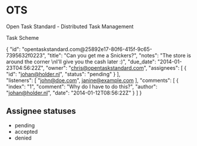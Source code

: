 OTS
===

Open Task Standard - Distributed Task Management

Task Scheme

{
  "id": "opentaskstandard.com@25892e17-80f6-415f-9c65-7395632f0223",
  "title": "Can you get me a Snickers?",
  "notes": "The store is around the corner \nI'll give you the cash later :)",
  "due_date": "2014-01-23T04:56:22Z",
  "owner": "chris@opentaskstandard.com",
  "assignees": [
    {
      "id": "johan@holder.nl",
      "status": "pending"
    }
  ],  
  "listeners": [
    "john@doe.com", janine@example.com
  ],
  "comments": [
    {
      "index": "1",
      "comment": "Why do I have to do this?",
      "author": "johan@holder.nl",
      "date": "2014-01-12T08:56:22Z"
    }
  ]
}


## Assignee statuses
* pending
* accepted
* denied